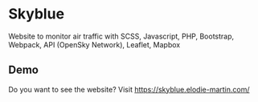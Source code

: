 # Skyblue

Website to monitor air traffic with SCSS, Javascript, PHP, Bootstrap, Webpack, API (OpenSky Network), Leaflet, Mapbox

## Demo

Do you want to see the website? Visit https://skyblue.elodie-martin.com/

